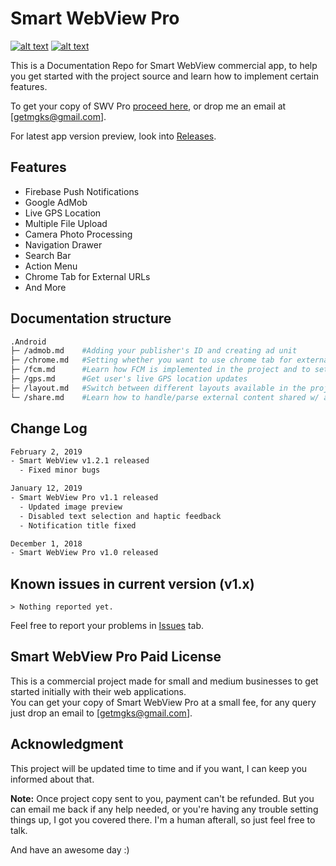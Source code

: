 # Smart WebView Pro

[![alt text](https://img.shields.io/badge/version-1.x-orange.svg "SWV Pro v1.x")](https://github.com/voinsource/SmartWebView-Pro) [![alt text](https://img.shields.io/badge/purchase-SWV%20Pro-brightgreen.svg "Get SWV Pro")](https://voinsource.github.io/SmartWebView-Pro/)

This is a Documentation Repo for Smart WebView commercial app, to help you get started with the project source and learn how to implement certain features.<br>

To get your copy of SWV Pro [proceed here](https://voinsource.github.io/SmartWebView-Pro/), or drop me an email at [getmgks@gmail.com].

For latest app version preview, look into [Releases](https://github.com/voinsource/SmartWebView-Pro/releases).

## Features
* Firebase Push Notifications
* Google AdMob
* Live GPS Location
* Multiple File Upload
* Camera Photo Processing
* Navigation Drawer
* Search Bar
* Action Menu
* Chrome Tab for External URLs
* And More

## Documentation structure
```bash
.Android
├─ /admob.md    #Adding your publisher's ID and creating ad unit
├─ /chrome.md   #Setting whether you want to use chrome tab for external users or default browsers
├─ /fcm.md      #Learn how FCM is implemented in the project and to set it up for your server script
├─ /gps.md      #Get user's live GPS location updates
├─ /layout.md   #Switch between different layouts available in the project w/ accordance to your requirement
└─ /share.md    #Learn how to handle/parse external content shared w/ app
```

## Change Log
```bash
February 2, 2019
- Smart WebView v1.2.1 released
  - Fixed minor bugs

January 12, 2019
- Smart WebView Pro v1.1 released
  - Updated image preview
  - Disabled text selection and haptic feedback
  - Notification title fixed

December 1, 2018
- Smart WebView Pro v1.0 released
```

## Known issues in current version (v1.x)
```
> Nothing reported yet.
```
Feel free to report your problems in [Issues](https://github.com/voinsource/SmartWebView-Pro/issues) tab.

## Smart WebView Pro Paid License
This is a commercial project made for small and medium businesses to get started initially with their web applications.<br>
You can get your copy of Smart WebView Pro at a small fee, for any query just drop an email to [getmgks@gmail.com].

## Acknowledgment
This project will be updated time to time and if you want, I can keep you informed about that.

**Note:** Once project copy sent to you, payment can't be refunded. But you can email me back if any help needed, or you're having any trouble setting things up, I got you covered there. I'm a human afterall, so just feel free to talk.

And have an awesome day :)
